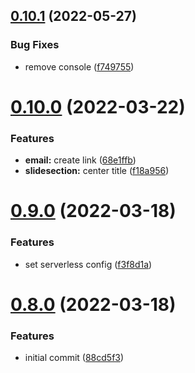 ## [0.10.1](https://github.com/Dev-DigiFresh/Bluejay-Bikes/compare/v0.10.0...v0.10.1) (2022-05-27)


### Bug Fixes

* remove console ([f749755](https://github.com/Dev-DigiFresh/Bluejay-Bikes/commit/f7497559e8c9ca9ab15a76a6c66132cf2e745d7b))



# [0.10.0](https://github.com/Dev-DigiFresh/Bluejay-Bikes/compare/v0.9.0...v0.10.0) (2022-03-22)


### Features

* **email:** create link ([68e1ffb](https://github.com/Dev-DigiFresh/Bluejay-Bikes/commit/68e1ffb1c93549eaf1882dafad4897bda4dfe03d))
* **slidesection:** center title ([f18a956](https://github.com/Dev-DigiFresh/Bluejay-Bikes/commit/f18a956ba2527dbcbf942fcf26a6614c023b5e43))



# [0.9.0](https://github.com/Dev-DigiFresh/Bluejay-Bikes/compare/v0.8.0...v0.9.0) (2022-03-18)


### Features

* set serverless config ([f3f8d1a](https://github.com/Dev-DigiFresh/Bluejay-Bikes/commit/f3f8d1a7227cd299b0d13ed1f12b6cce356bac07))



# [0.8.0](https://github.com/Dev-DigiFresh/Bluejay-Bikes/compare/88cd5f3bff959e93df167a22aa1403e1b5615262...v0.8.0) (2022-03-18)


### Features

* initial commit ([88cd5f3](https://github.com/Dev-DigiFresh/Bluejay-Bikes/commit/88cd5f3bff959e93df167a22aa1403e1b5615262))



